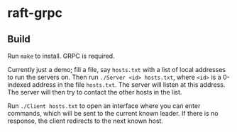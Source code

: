 # raft-grpc

## Build

Run `make` to install. GRPC is required.

Currently just a demo; fill a file, say `hosts.txt` with a list of local addresses to run the servers on. Then run `./Server <id> hosts.txt`, where `<id>` is a 0-indexed address in the file `hosts.txt`. The server will listen at this address. The server will then try to contact the other hosts in the list.

Run `./Client hosts.txt` to open an interface where you can enter commands, which will be sent to the current known leader. If there is no response, the client redirects to the next known host.
